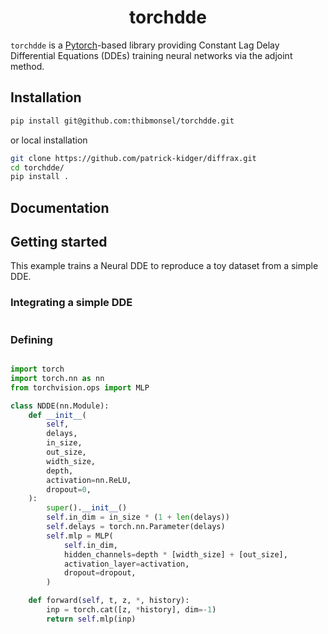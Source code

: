 <h1 align='center'>torchdde</h1>
<!-- <h2 align='center'> Constant lag delay differential equations solver</h2> -->

`torchdde` is a [Pytorch](https://github.com/pytorch/pytorch)-based library providing Constant Lag Delay Differential Equations (DDEs) training neural networks via the adjoint method.

## Installation

```bash
pip install git@github.com:thibmonsel/torchdde.git
```

or local installation

```bash
git clone https://github.com/patrick-kidger/diffrax.git
cd torchdde/
pip install .
```

## Documentation

## Getting started

This example trains a Neural DDE to reproduce a toy dataset from a simple DDE.

### Integrating a simple DDE

```py

```

### Defining

```py

import torch
import torch.nn as nn
from torchvision.ops import MLP

class NDDE(nn.Module):
    def __init__(
        self,
        delays,
        in_size,
        out_size,
        width_size,
        depth,
        activation=nn.ReLU,
        dropout=0,
    ):
        super().__init__()
        self.in_dim = in_size * (1 + len(delays))
        self.delays = torch.nn.Parameter(delays)
        self.mlp = MLP(
            self.in_dim,
            hidden_channels=depth * [width_size] + [out_size],
            activation_layer=activation,
            dropout=dropout,
        )

    def forward(self, t, z, *, history):
        inp = torch.cat([z, *history], dim=-1)
        return self.mlp(inp)


```
